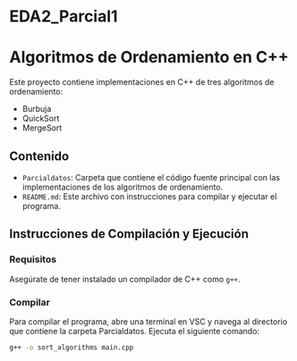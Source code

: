 # EDA2_Parcial1
# Algoritmos de Ordenamiento en C++

Este proyecto contiene implementaciones en C++ de tres algoritmos de ordenamiento:
- Burbuja
- QuickSort
- MergeSort

## Contenido

- `Parcialdatos`: Carpeta que contiene el código fuente principal con las implementaciones de los algoritmos de ordenamiento.
- `README.md`: Este archivo con instrucciones para compilar y ejecutar el programa.

## Instrucciones de Compilación y Ejecución

### Requisitos

Asegúrate de tener instalado un compilador de C++ como `g++`.

### Compilar

Para compilar el programa, abre una terminal en VSC y navega al directorio que contiene la carpeta Parcialdatos. Ejecuta el siguiente comando:

```sh
g++ -o sort_algorithms main.cpp

